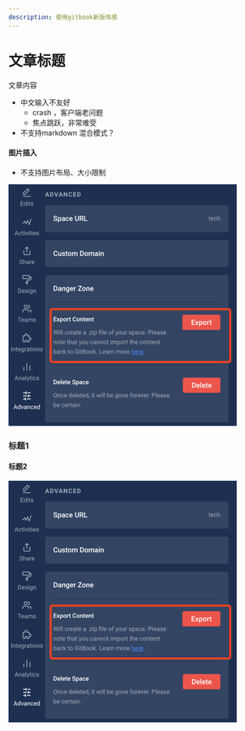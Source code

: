 ```yaml
---
description: 使用gitbook新版体感
---
```


# 文章标题

文章内容

* 中文输入不友好
  * crash ，客户端老问题
  * 焦点跳跃，非常难受
* 不支持markdown 混合模式？

#### 图片插入

* 不支持图片布局、大小限制



![](.gitbook/assets/image.png)

### 标题1

#### 标题2

![](.gitbook/assets/image%20%281%29.png)

